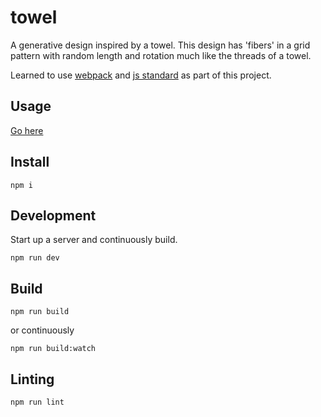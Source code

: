 # towel

A generative design inspired by a towel. This design has 'fibers' in a grid pattern with random length and rotation much like the threads of a towel.

Learned to use [webpack](https://webpack.github.io/) and [js standard](https://github.com/feross/standard) as part of this project.

## Usage

[Go here](http://lejeunerenard.github.io/sketch/experiments/towel/)

## Install

```
npm i
```

## Development

Start up a server and continuously build.

```
npm run dev
```

## Build

```
npm run build
```

or continuously

```
npm run build:watch
```

## Linting

```
npm run lint
```
